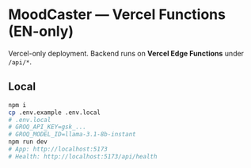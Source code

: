 
# MoodCaster — Vercel Functions (EN-only)

Vercel-only deployment. Backend runs on **Vercel Edge Functions** under `/api/*`.

## Local
```bash
npm i
cp .env.example .env.local
# .env.local
# GROQ_API_KEY=gsk_...
# GROQ_MODEL_ID=llama-3.1-8b-instant
npm run dev
# App: http://localhost:5173
# Health: http://localhost:5173/api/health
```
